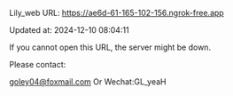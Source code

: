 Lily_web URL: https://ae6d-61-165-102-156.ngrok-free.app

Updated at: 2024-12-10 08:04:11

If you cannot open this URL, the server might be down.

Please contact: 

goley04@foxmail.com Or Wechat:GL_yeaH